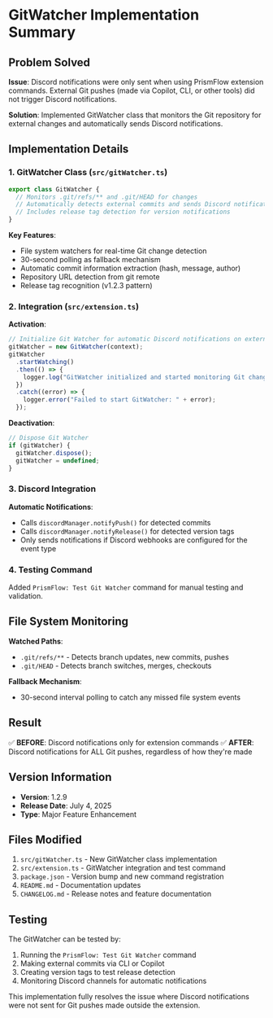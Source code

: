 # GitWatcher Implementation Summary

## Problem Solved

**Issue**: Discord notifications were only sent when using PrismFlow extension commands. External Git pushes (made via Copilot, CLI, or other tools) did not trigger Discord notifications.

**Solution**: Implemented GitWatcher class that monitors the Git repository for external changes and automatically sends Discord notifications.

## Implementation Details

### 1. GitWatcher Class (`src/gitWatcher.ts`)

```typescript
export class GitWatcher {
  // Monitors .git/refs/** and .git/HEAD for changes
  // Automatically detects external commits and sends Discord notifications
  // Includes release tag detection for version notifications
}
```

**Key Features**:

- File system watchers for real-time Git change detection
- 30-second polling as fallback mechanism
- Automatic commit information extraction (hash, message, author)
- Repository URL detection from git remote
- Release tag recognition (v1.2.3 pattern)

### 2. Integration (`src/extension.ts`)

**Activation**:

```typescript
// Initialize Git Watcher for automatic Discord notifications on external Git pushes
gitWatcher = new GitWatcher(context);
gitWatcher
  .startWatching()
  .then(() => {
    logger.log("GitWatcher initialized and started monitoring Git changes");
  })
  .catch((error) => {
    logger.error("Failed to start GitWatcher: " + error);
  });
```

**Deactivation**:

```typescript
// Dispose Git Watcher
if (gitWatcher) {
  gitWatcher.dispose();
  gitWatcher = undefined;
}
```

### 3. Discord Integration

**Automatic Notifications**:

- Calls `discordManager.notifyPush()` for detected commits
- Calls `discordManager.notifyRelease()` for detected version tags
- Only sends notifications if Discord webhooks are configured for the event type

### 4. Testing Command

Added `PrismFlow: Test Git Watcher` command for manual testing and validation.

## File System Monitoring

**Watched Paths**:

- `.git/refs/**` - Detects branch updates, new commits, pushes
- `.git/HEAD` - Detects branch switches, merges, checkouts

**Fallback Mechanism**:

- 30-second interval polling to catch any missed file system events

## Result

✅ **BEFORE**: Discord notifications only for extension commands
✅ **AFTER**: Discord notifications for ALL Git pushes, regardless of how they're made

## Version Information

- **Version**: 1.2.9
- **Release Date**: July 4, 2025
- **Type**: Major Feature Enhancement

## Files Modified

1. `src/gitWatcher.ts` - New GitWatcher class implementation
2. `src/extension.ts` - GitWatcher integration and test command
3. `package.json` - Version bump and new command registration
4. `README.md` - Documentation updates
5. `CHANGELOG.md` - Release notes and feature documentation

## Testing

The GitWatcher can be tested by:

1. Running the `PrismFlow: Test Git Watcher` command
2. Making external commits via CLI or Copilot
3. Creating version tags to test release detection
4. Monitoring Discord channels for automatic notifications

This implementation fully resolves the issue where Discord notifications were not sent for Git pushes made outside the extension.
